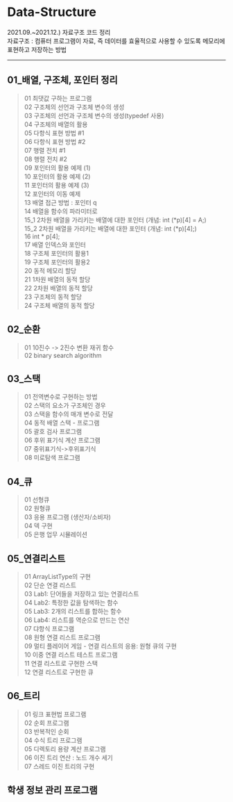 # Data-Structure
2021.09.~2021.12.) 자료구조 코드 정리  
자료구조 : 컴퓨터 프로그램이 자료, 즉 데이터를 효율적으로 사용할 수 있도록 메모리에 표현하고 저장하는 방법

***

## 01_배열, 구조체, 포인터 정리
> 01 최댓값 구하는 프로그램  
> 02 구조체의 선언과 구조체 변수의 생성  
> 03 구조체의 선언과 구조체 변수의 생성(typedef 사용)  
> 04 구조체의 배열의 활용  
> 05 다항식 표현 방법 #1  
> 06 다항식 표현 방법 #2  
> 07 행렬 전치 #1  
> 08 행렬 전치 #2  
> 09 포인터의 활용 예제 (1)  
> 10 포인터의 활용 예제 (2)  
> 11 포인터의 활용 예제 (3)  
> 12 포인터의 이동 예제  
> 13 배열 접근 방법 : 포인터 q  
> 14 배열을 함수의 파라미터로  
> 15_1 2차원 배열을 가리키는 배열에 대한 포인터 (개념: int (*p)[4] = A;)  
> 15_2 2차원 배열을 가리키는 배열에 대한 포인터 (개념: int (*p)[4];)  
> 16 int * p[4];  
> 17 배열 인덱스와 포인터  
> 18 구조체 포인터의 활용1  
> 19 구조체 포인터의 활용2  
> 20 동적 메모리 할당  
> 21 1차원 배열의 동적 할당  
> 22 2차원 배열의 동적 할당  
> 23 구조체의 동적 할당  
> 24 구조체 배열의 동적 할당  

## 02_순환
> 01 10진수 -> 2진수 변환 재귀 함수  
> 02 binary search algorithm  

## 03_스택
> 01 전역변수로 구현하는 방법  
> 02 스택의 요소가 구조체인 경우  
> 03 스택을 함수의 매개 변수로 전달  
> 04 동적 배열 스택 - 프로그램  
> 05 괄호 검사 프로그램  
> 06 후위 표기식 계산 프로그램  
> 07 중위표기식->후위표기식  
> 08 미로탐색 프로그램  

## 04_큐
> 01 선형큐  
> 02 원형큐  
> 03 응용 프로그램 (생산자/소비자)  
> 04 덱 구현  
> 05 은행 업무 시뮬레이션  

## 05_연결리스트
> 01 ArrayListType의 구현  
> 02 단순 연결 리스트  
> 03 Lab1: 단어들을 저장하고 있는 연결리스트  
> 04 Lab2: 특정한 값을 탐색하는 함수  
> 05 Lab3: 2개의 리스트를 합하는 함수  
> 06 Lab4: 리스트를 역순으로 만드는 연산  
> 07 댜항식 프로그램  
> 08 원형 연결 리스트 프로그램  
> 09 멀티 플레이어 게임 - 연결 리스트의 응용: 원형 큐의 구현  
> 10 이중 연결 리스트 테스트 프로그램  
> 11 연결 리스트로 구현한 스택  
> 12 연결 리스트로 구현한 큐  

## 06_트리
> 01 링크 표현법 프로그램  
> 02 순회 프로그램  
> 03 반복적인 순회  
> 04 수식 트리 프로그램  
> 05 디렉토리 용량 계산 프로그램  
> 06 이진 트리 연산 : 노드 개수 세기  
> 07 스레드 이진 트리의 구현  

## 학생 정보 관리 프로그램



